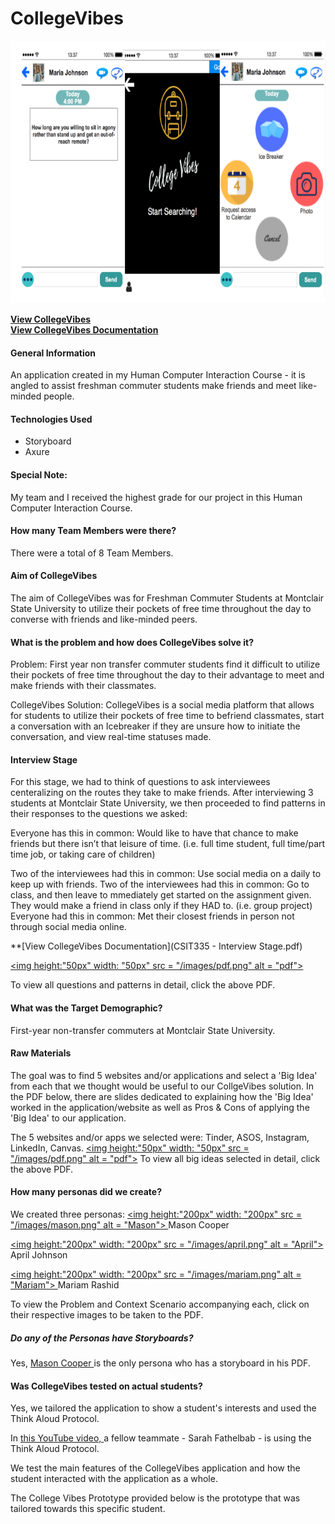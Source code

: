 # CollegeVibes
<p align="center">
  <img src="/collegevibes.png" height= "420" width="600"/>
</p>

**[View CollegeVibes](https://9te13l.axshare.com/?#g=1&p=home)**
<br> 
**[View CollegeVibes Documentation](https://saharafathelbab.github.io/portfolio/documentation/CollegeVibes_Documentation/collegevibesinfo.html?)**

#### General Information

An application created in my Human Computer Interaction Course -
it is angled to assist freshman commuter students make friends and
meet like-minded people.

#### Technologies Used

* Storyboard
* Axure

#### Special Note:

My team and I received the highest grade for our project in this Human Computer Interaction Course.

#### How many Team Members were there?

There were a total of 8 Team Members.

#### Aim of CollegeVibes

The aim of CollegeVibes was for Freshman Commuter Students at Montclair State University to utilize their pockets of free time throughout the day to converse with friends and like-minded peers.

#### What is the problem and how does CollegeVibes solve it?

Problem: First year non transfer commuter students find it difficult to utilize their pockets of free time throughout the day to their advantage to meet and make friends with their classmates.

CollegeVibes Solution: CollegeVibes is a social media platform that allows for students to utilize their pockets of free time to befriend classmates, start a conversation with an Icebreaker if they are unsure how to initiate the conversation, and view real-time statuses made.

#### Interview Stage
For this stage, we had to think of questions to ask interviewees centeralizing on the routes they take to make friends. After
interviewing 3 students at Montclair State University, we then proceeded to find patterns in their responses to
the questions we asked:

Everyone has this in common: Would like to have that chance to make friends but there isn’t that leisure of time. (i.e. full time student, full time/part time job, or taking care of children)

Two of the interviewees had this in common: Use social media on a daily to keep up with friends.
Two of the interviewees had this in common: Go to class, and then leave to mmediately get started on the assignment given. They would make a friend in class only if they HAD to. (i.e. group project)
Everyone had this in common: Met their closest friends in person not through social media online.

**[View CollegeVibes Documentation](CSIT335 - Interview Stage.pdf)

<a class = "link_pdf" href = "CSIT335 - Interview Stage.pdf"> <img height:"50px" width: "50px" src = "/images/pdf.png" alt = "pdf"></a>
<figcaption class = "para_caption">To view all questions and patterns in detail, click the above PDF. </figcaption>

#### What was the Target Demographic?

First-year non-transfer commuters at Montclair State University.

#### Raw Materials
The goal was to find 5 websites and/or applications and select a 'Big Idea' from each that we thought would be useful to our CollgeVibes solution. In the PDF below, there are slides dedicated to explaining how the 'Big Idea' worked in the application/website as well as Pros & Cons of applying the 'Big Idea' to our application.

The 5 websites and/or apps we selected were: Tinder, ASOS, Instagram, LinkedIn, Canvas.
<a href = "Raw Materials.pdf"> <img height:"50px" width: "50px" src = "/images/pdf.png" alt = "pdf"></a>
To view all big ideas selected in detail, click the above PDF.

#### How many personas did we create? 
We created three personas:
<a href = "Persona1.pdf"> <img height:"200px" width: "200px" src = "/images/mason.png" alt = "Mason"> </a>
Mason Cooper

<a href = "Persona2.pdf"> <img height:"200px" width: "200px" src = "/images/april.png" alt = "April"> </a>
April Johnson </figcaption>

<a href = "Persona3.pdf"> <img height:"200px" width: "200px" src = "/images/mariam.png" alt = "Mariam"> </a>
Mariam Rashid

To view the Problem and Context Scenario accompanying each, click on their respective images to be taken to the PDF. 

##### Do any of the Personas have Storyboards?
Yes, <a href = "Persona1.pdf"> Mason Cooper </a> is the only persona who has a storyboard in his PDF.

#### Was CollegeVibes tested on actual students?
Yes, we tailored the application to show a student's interests and used the Think Aloud Protocol.

In <a class = "link_pdf_color" href = "https://www.youtube.com/watch?v=Gr4zV6xKlZI"> this YouTube video, </a> a fellow teammate - Sarah Fathelbab - is using the Think Aloud Protocol.

We test the main features of the CollegeVibes application and how the student interacted with the application as a whole.

The College Vibes Prototype provided below is the prototype that was tailored towards this specific student.
